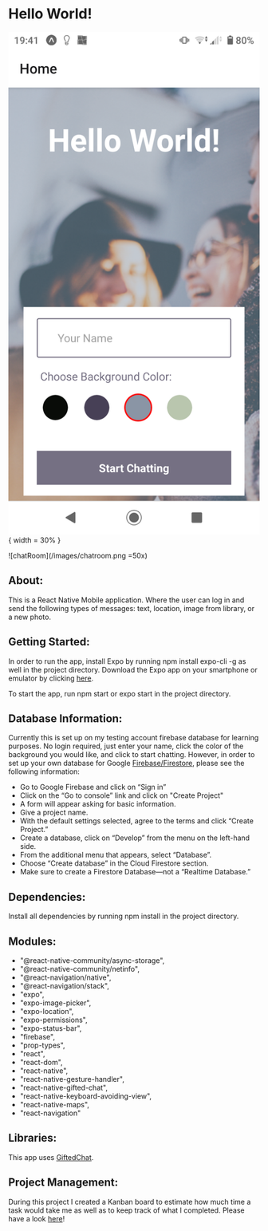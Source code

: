 # Hello World!

![homePage](/images/welcomePage.png){ width = 30% }

![chatRoom](/images/chatroom.png =50x)

## About:
This is a React Native Mobile application. Where the user can log in and send the following types of messages: text, location, image from library, or a new photo.

## Getting Started:
In order to run the app, install Expo by running npm install expo-cli -g as well in the project directory.
Download the Expo app on your smartphone or emulator by clicking [here](https://expo.io).

To start the app, run npm start or expo start in the project directory.

## Database Information:
Currently this is set up on my testing account firebase database for learning purposes. No login required, just enter your name, click the color of the background you would like, and click to start chatting. However, in order to set up your own database for Google [Firebase/Firestore](https://firebase.google.com/docs), please see the following information:

* Go to Google Firebase and click on “Sign in”
* Click on the “Go to console” link and click on "Create Project"
* A form will appear asking for basic information.
* Give a project name.
* With the default settings selected, agree to the terms and click “Create Project.”
* Create a database, click on “Develop” from the menu on the left-hand side.
* From the additional menu that appears, select “Database”.
* Choose “Create database” in the Cloud Firestore section.
* Make sure to create a Firestore Database—not a “Realtime Database.”

## Dependencies:
Install all dependencies by running npm install in the project directory.

## Modules:
* "@react-native-community/async-storage",
* "@react-native-community/netinfo",
* "@react-navigation/native",
* "@react-navigation/stack",
* "expo",
* "expo-image-picker",
* "expo-location",
* "expo-permissions",
* "expo-status-bar",
* "firebase",
* "prop-types",
* "react",
* "react-dom",
* "react-native",
* "react-native-gesture-handler",
* "react-native-gifted-chat",
* "react-native-keyboard-avoiding-view",
* "react-native-maps",
* "react-navigation"

## Libraries:
This app uses [GiftedChat](https://github.com/FaridSafi/react-native-gifted-chat).

## Project Management:
During this project I created a Kanban board to estimate how much time a task would take me as well as to keep track of what I completed. Please have a look [here](https://trello.com/b/R9MtSEqV/native-react-app!)!

